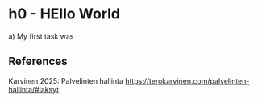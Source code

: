 # h0 - HEllo World

a) My first task was

## References

Karvinen 2025: Palvelinten hallinta https://terokarvinen.com/palvelinten-hallinta/#laksyt
